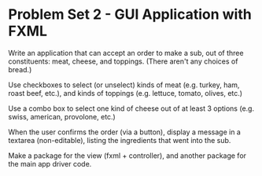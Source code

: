 # Problem Set 2 - GUI Application with FXML

Write an application that can accept an order to make a sub, out of three constituents: meat, cheese, and toppings. (There aren't any choices of bread.)

Use checkboxes to select (or unselect) kinds of meat (e.g. turkey, ham, roast beef, etc.), and kinds of toppings (e.g. lettuce, tomato, olives, etc.)

Use a combo box to select one kind of cheese out of at least 3 options (e.g. swiss, american, provolone, etc.)

When the user confirms the order (via a button), display a message in a textarea (non-editable), listing the ingredients that went into the sub.

Make a package for the view (fxml + controller), and another package for the main app driver code.
